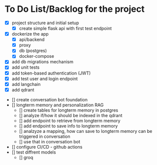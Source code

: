 # To Do List/Backlog for the project
- [x] project structure and initial setup
    - [x] create simple flask api with first test endpoint
- [x] dockerize the app
    - [x] api/backend
    - [x] proxy
    - [x] db (postgres)
    - [x] docker-compose
- [x] add db migrations mechanism
- [x] add unit tests
- [x] add token-based authentication (JWT)
- [x] add test user and login endpoint
- [x] add langchain
- [x] add qdrant
- [] create conversation bot foundation
- [] longterm memory and personalization RAG
    - [] create tables for longterm memory in postgres
    - [] analyze if/how it should be indexed in the qdrant
    - [] add endpoint to retrieve from longterm memory
    - [] add endpoint to save info to longterm memory
    - [] analzyze a mapping, how can save to longterm memory can be triggered in conversation
    - [] use that in conversation bot
- [] configure CI/CD - github actions
- [] test diffrent models
    - [] groq
